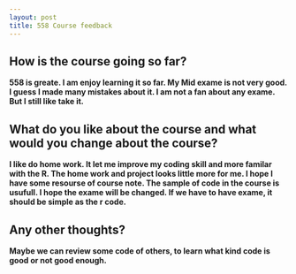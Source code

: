 ```yaml
---
layout: post  
title: 558 Course feedback
---
```


## How is the course going so far?

**558 is greate. I am enjoy learning it so far. My Mid exame is not very good. I guess I made many mistakes about it. I am not a fan about any exame. But I still like take it.**

## What do you like about the course and what would you change about the course?
**I like do home work. It let me improve my coding skill and more familar with the R. The home work and project looks little more for me. I hope I have some resourse of course note. The sample of code in the course is usufull. I hope the exame will be changed. If we have to have exame, it should be simple as the r code.**

## Any other thoughts? 
**Maybe we can review some code of others, to learn what kind code is good or not good enough.**

